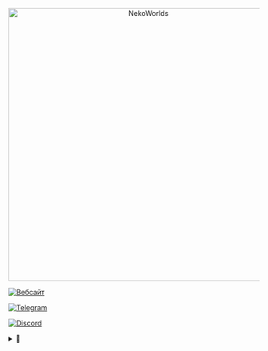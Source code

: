 <div align="center">
	<p>
		<a href="https://nekocorp.gq"><img src="https://i.ibb.co/BzV3rmv/2.png" width="546" alt="NekoWorlds" /></a>
	<p>
</div>

[![Вебсайт](https://user-images.githubusercontent.com/36849286/161177978-328d6364-c28a-4e91-a9a6-cb16fafe464d.svg)](https://nekocorp.gq/)

[![Telegram](https://user-images.githubusercontent.com/36849286/161178042-5b9c0375-ea76-4a8e-a6fc-4bda5c971e7c.svg)](https://nekocorp.gq/tg)

[![Discord](https://user-images.githubusercontent.com/36849286/161178019-9b1c4d81-f566-40e6-a166-739b7cf6b298.svg)](https://nekocorp.gq/ds)

<details>
<summary><b>💫</b></summary>
	
# Контакты

![Wesleezz69](https://i.ibb.co/0r7LdFY/My-project-1.png) - **Wesleezz69**
	
![Klore](https://i.ibb.co/8MnpdRR/My-project.png) - **Klore**
</details>

<!--- Ссылки Взято с [Pepeland](https://github.com/pepelandnet/.github/blob/main/profile/readme.md) ---!>

